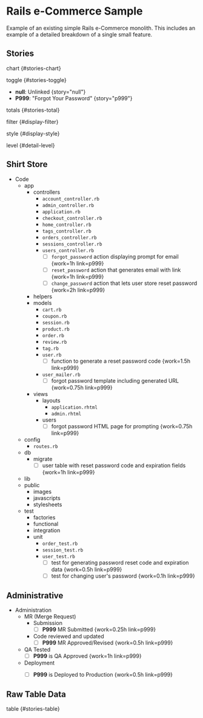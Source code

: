 # Rails e-Commerce Sample

Example of an existing simple Rails e-Commerce monolith. This includes an
example of a detailed breakdown of a single small feature.

## Stories

chart {#stories-chart}

toggle {#stories-toggle}

- **null**: Unlinked {story="null"}
- **P999**: "Forgot Your Password" {story="p999"}

totals {#stories-total}

filter {#display-filter}

style {#display-style}

level {#detail-level}

## Shirt Store

- Code
  - app
    - controllers
      - `account_controller.rb`
      - `admin_controller.rb`
      - `application.rb`
      - `checkout_controller.rb`
      - `home_controller.rb`
      - `tags_controller.rb`
      - `orders_controller.rb`
      - `sessions_controller.rb`
      - `users_controller.rb`
        - [ ] `forgot_password` action displaying prompt for email {work=1h link=p999}
        - [ ] `reset_password` action that generates email with link {work=1h link=p999}
        - [ ] `change_password` action that lets user store reset password {work=2h link=p999}
    - helpers
    - models
      - `cart.rb`
      - `coupon.rb`
      - `session.rb`
      - `product.rb`
      - `order.rb`
      - `review.rb`
      - `tag.rb`
      - `user.rb`
        - [ ] function to generate a reset password code {work=1.5h link=p999}
      - `user_mailer.rb`
        - [ ] forgot password template including generated URL {work=0.75h link=p999}
    - views
      - layouts
        - `application.rhtml`
        - `admin.rhtml`
      - users
        - [ ] forgot password HTML page for prompting {work=0.75h link=p999}
  - config
    - `routes.rb`
  - db
    - migrate
      - [ ] user table with reset password code and expiration fields {work=1h link=p999}
  - lib
  - public
    - images
    - javascripts
    - stylesheets
  - test
    - factories
    - functional
    - integration
    - unit
      - `order_test.rb`
      - `session_test.rb`
      - `user_test.rb`
        - [ ] test for generating password reset code and expiration data {work=0.5h link=p999}
        - [ ] test for changing user's password {work=0.1h link=p999}

## Administrative

- Administration
  - MR (Merge Request)
    - Submission
      - [ ] **P999** MR Submitted {work=0.25h link=p999}
    - Code reviewed and updated
      - [ ] **P999** MR Approved/Revised {work=0.5h link=p999}
  - QA Tested
    - [ ] **P999** is QA Approved {work=1h link=p999}
  - Deployment
    - [ ] **P999** is Deployed to Production {work=0.5h link=p999}


## Raw Table Data

table {#stories-table}
